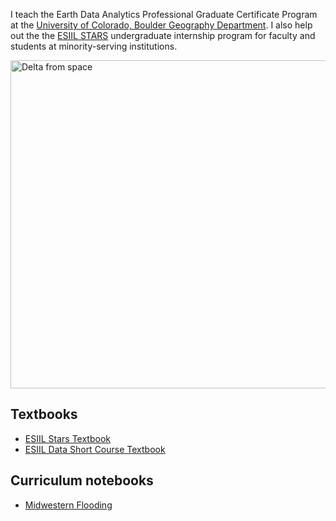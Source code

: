 I teach the Earth Data Analytics Professional Graduate Certificate Program at the [University of Colorado, Boulder Geography Department](https://www.colorado.edu/geography/). I also help out the the [ESIIL STARS](https://esiil.org/esiil-stars) undergraduate internship program for faculty and students at minority-serving institutions.

<img src="assets/images/march2014_1920x1200.jpeg" alt="Delta from space" width="525px">

## Textbooks
  - [ESIIL Stars Textbook](https://cu-esiil-edu.github.io/esiil-learning-portal/stars)
  - [ESIIL Data Short Course Textbook](https://cu-esiil-edu.github.io/esiil-learning-portal/shortcourse)

## Curriculum notebooks
  - [Midwestern Flooding](https://eculler.github.io/midwestern_flooding.html)
